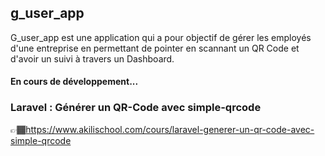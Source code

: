## g_user_app

G_user_app est une application qui a pour objectif de gérer les employés d'une entreprise en permettant de pointer en scannant un QR Code et d'avoir un suivi à travers un Dashboard.

#### En cours de développement...


### Laravel : Générer un QR-Code avec simple-qrcode
👉🏾https://www.akilischool.com/cours/laravel-generer-un-qr-code-avec-simple-qrcode